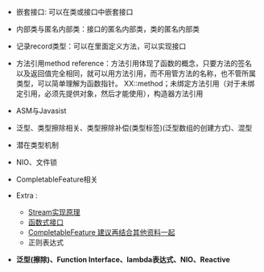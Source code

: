 - 嵌套接口: 可以在类或接口中嵌套接口
- 内部类与匿名内部类：接口的匿名内部类，类的匿名内部类
- 记录record类型：可以在里面定义方法，可以实现接口
- 方法引用method reference：方法引用体现了函数的概念，只要方法的签名以及返回值完全相同，就可以用方法引用，而不用管方法的名称，也不管所属类型，可以简单理解为函数指针。
  XX::method；未绑定方法引用（对于未绑定引用，必须先提供对象，然后才能使用），构造器方法引用
- ASM与Javasist
- 泛型、类型擦除相关、类型擦除补偿(类型标签)(泛型数组的创建方式)、混型
- 潜在类型机制
- NIO、文件锁
- CompletableFeature相关
- Extra :
    - [Stream实现原理](https://www.lwohvye.com/2021/12/02/stream-%e5%ae%9e%e7%8e%b0%e5%8e%9f%e7%90%86%ef%bc%88%e8%bd%ac%ef%bc%89/)
    - [函数式接口](https://www.lwohvye.com/2020/10/28/java-8%e5%87%bd%e6%95%b0%e5%bc%8f%e6%8e%a5%e5%8f%a3function%e3%80%81consumer%e3%80%81predicate%e3%80%81supplier/)
    - [CompletableFeature 建议再结合其他资料一起](https://www.lwohvye.com/2021/09/18/completablefuture%e5%90%84%e7%a7%8d%e7%94%a8%e6%b3%95%ef%bc%88%e8%bd%ac%ef%bc%89/)
    - 正则表达式


- **泛型(擦除)、Function Interface、lambda表达式、NIO、Reactive**
